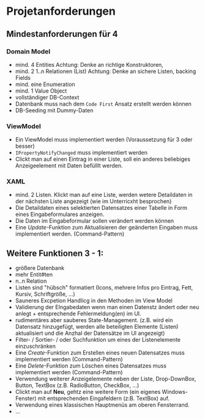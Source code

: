 # Projetanforderungen

## Mindestanforderungen für 4

### Domain Model

* mind. 4 Entities Achtung: Denke an richtige Konstruktoren, 
* mind. 2 1..n Relationen (List) Achtung: Denke an sichere Listen, backing Fields
* mind. eine Enumeration
* mind. 1 Value Object
* vollständiger DB-Context
* Datenbank muss nach dem ``Code First`` Ansatz erstellt werden können
* DB-Seeding mit Dummy-Daten

### ViewModel

* Ein ViewModel muss implementiert werden (Voraussetzung für 3 oder besser)
* ``IPropertyNotifyChanged`` muss implementiert werden
* Clickt man auf einen Eintrag in einer Liste, soll ein anderes beliebiges Anzeigeelement mit Daten befülllt werden.

### XAML

* mind. 2 Listen. Klickt man auf eine Liste, werden wetere Detaildaten in der nächsten Liste angezeigt (wie im Unterricxht besprochen)
* Die Detaildaten eines selektierten Datensatzes einer Tabelle in Form eines Eingabeformulares anzeigen.
* Die Daten im Eingabeformular sollen verändert werden können
* Eine *Update*-Funktion zum Aktualisieren der geänderten Eingaben muss implementiert werden. (Command-Pattern)

## Weitere Funktionen 3 - 1:

* größere Datenbank
* mehr Entit#ten
* n..n Relation
* Listen sind "hübsch" formatiert (Icons, mehrere Infos pro Eintrag, Fett, Kursiv, Schriftgröße, ...)
* Sauneres Excpetion Handlicg in den Methoden im View Model
* Validierung der EIngabedaten wenn man einen Datenstz ändert oder neu anlegt + entsprechende Fehlermeldung(en) im UI.
* rudimentäres aber sauberes State-Management. (z.B. wird ein Datensatz hinzugefügt, werden alle beteiligten Elemente (Listen) aktualisiert und die Anzhal der Datensätze im UI angezeigt)
* Filter- / Sortier- / oder Suchfunktion um eines der Listenelemente einzuschränken
* Eine *Create*-Funktion zum Erstellen eines neuen Datensatzes muss implementiert werden (Command-Pattern)
* Eine *Delete*-Funktion zum Löschen eines  Datensatzes muss implementiert werden (Command-Pattern)
* Verwendung weiterer Anzeigelemente neben der Liste, Drop-DownBox, Button, TextBox (z.B. RadioButton, CheckBox, ...)
* Clickt man auf **Neu**, gehtz eine weitere Form (ein eigenes Windows-Fenster) mit entsprechenden Eingafeldern (z:B. TextBox) auf.
* Verwendung eines klassischen Hauptmenüs am oberen Fensterrand.
* ...
